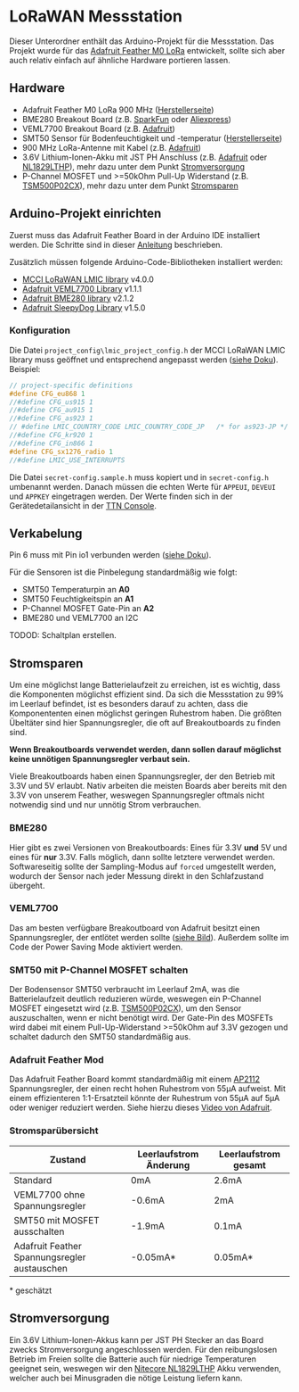 # LoRaWAN Messstation

Dieser Unterordner enthält das Arduino-Projekt für die Messstation. Das Projekt wurde für das [Adafruit Feather M0 LoRa](https://www.adafruit.com/product/3178) entwickelt, sollte sich aber auch relativ einfach auf ähnliche Hardware portieren lassen.

## Hardware

- Adafruit Feather M0 LoRa 900 MHz ([Herstellerseite](https://www.adafruit.com/product/3178))
- BME280 Breakout Board (z.B. [SparkFun](https://www.sparkfun.com/products/13676) oder [Aliexpress](https://www.aliexpress.com/item/1005003227145786.html?spm=a2g0o.productlist.0.0.4776865dqCH1no&algo_pvid=953f8ec4-0cee-4029-8f4e-af67a7270361&algo_exp_id=953f8ec4-0cee-4029-8f4e-af67a7270361-12&pdp_ext_f=%7B%22sku_id%22%3A%2212000024747871385%22%7D))
- VEML7700 Breakout Board (z.B. [Adafruit](https://www.adafruit.com/product/4162))
- SMT50 Sensor für Bodenfeuchtigkeit und -temperatur ([Herstellerseite](http://www.truebner.de/de/smt50.php))
- 900 MHz LoRa-Antenne mit Kabel (z.B. [Adafruit](https://www.adafruit.com/product/3340))
- 3.6V Lithium-Ionen-Akku mit JST PH Anschluss (z.B. [Adafruit](https://www.adafruit.com/product/2011) oder [NL1829LTHP](https://flashlight.nitecore.com/product/nl1829lthp)), mehr dazu unter dem Punkt [Stromversorgung](#Stromversorgung)
- P-Channel MOSFET und >=50kOhm Pull-Up Widerstand (z.B. [TSM500P02CX](https://www.taiwansemi.com/assets/uploads/datasheet/TSM500P02CX_B1811.pdf)), mehr dazu unter dem Punkt [Stromsparen](#Stromsparen)

## Arduino-Projekt einrichten

Zuerst muss das Adafruit Feather Board in der Arduino IDE installiert werden. Die Schritte sind in dieser [Anleitung](https://learn.adafruit.com/adafruit-feather-m0-radio-with-lora-radio-module/setup) beschrieben.

Zusätzlich müssen folgende Arduino-Code-Bibliotheken installiert werden:

- [MCCI LoRaWAN LMIC library](https://github.com/mcci-catena/arduino-lmic) v4.0.0
- [Adafruit VEML7700 Library](https://github.com/adafruit/Adafruit_VEML7700) v1.1.1
- [Adafruit BME280 library](https://github.com/adafruit/Adafruit_BME280_Library) v2.1.2
- [Adafruit SleepyDog Library](https://github.com/adafruit/Adafruit_SleepyDog) v1.5.0

### Konfiguration

Die Datei `project_config\lmic_project_config.h` der MCCI LoRaWAN LMIC library muss geöffnet und entsprechend angepasst werden ([siehe Doku](https://github.com/mcci-catena/arduino-lmic#configuration)). Beispiel:

```C++
// project-specific definitions
#define CFG_eu868 1
//#define CFG_us915 1
//#define CFG_au915 1
//#define CFG_as923 1
// #define LMIC_COUNTRY_CODE LMIC_COUNTRY_CODE_JP	/* for as923-JP */
//#define CFG_kr920 1
//#define CFG_in866 1
#define CFG_sx1276_radio 1
//#define LMIC_USE_INTERRUPTS
```

Die Datei `secret-config.sample.h` muss kopiert und in `secret-config.h` umbenannt werden. Danach müssen die echten Werte für `APPEUI`, `DEVEUI` und `APPKEY` eingetragen werden. Der Werte finden sich in der Gerätedetailansicht in der [TTN Console](https://console.cloud.thethings.network/).

## Verkabelung

Pin 6 muss mit Pin io1 verbunden werden ([siehe Doku](https://learn.adafruit.com/the-things-network-for-feather?view=all#arduino-wiring)).

Für die Sensoren ist die Pinbelegung standardmäßig wie folgt:

- SMT50 Temperaturpin an **A0**
- SMT50 Feuchtigkeitspin an **A1**
- P-Channel MOSFET Gate-Pin an **A2**
- BME280 und VEML7700 an I2C

TODOD: Schaltplan erstellen.

## Stromsparen

Um eine möglichst lange Batterielaufzeit zu erreichen, ist es wichtig, dass die Komponenten möglichst effizient sind. Da sich die Messstation zu 99% im Leerlauf befindet, ist es besonders darauf zu achten, dass die Komponententen einen möglichst geringen Ruhestrom haben. Die größten Übeltäter sind hier Spannungsregler, die oft auf Breakoutboards zu finden sind.

**Wenn Breakoutboards verwendet werden, dann sollen darauf möglichst keine unnötigen Spannungsregler verbaut sein.**

Viele Breakoutboards haben einen Spannungsregler, der den Betrieb mit 3.3V und 5V erlaubt. Nativ arbeiten die meisten Boards aber bereits mit den 3.3V von unserem Feather, weswegen Spannungsregler oftmals nicht notwendig sind und nur unnötig Strom verbrauchen.

### BME280

Hier gibt es zwei Versionen von Breakoutboards: Eines für 3.3V **und** 5V und eines für **nur** 3.3V. Falls möglich, dann sollte letztere verwendet werden. Softwareseitig sollte der Sampling-Modus auf `forced` umgestellt werden, wodurch der Sensor nach jeder Messung direkt in den Schlafzustand übergeht.

### VEML7700

Das am besten verfügbare Breakoutboard von Adafruit besitzt einen Spannungsregler, der entlötet werden sollte ([siehe Bild](../Meta/VEML7700%20ohne%20Spannungsregler.jpg)). Außerdem sollte im Code der Power Saving Mode aktiviert werden.

### SMT50 mit P-Channel MOSFET schalten

Der Bodensensor SMT50 verbraucht im Leerlauf 2mA, was die Batterielaufzeit deutlich reduzieren würde, weswegen ein P-Channel MOSFET eingesetzt wird (z.B. [TSM500P02CX](https://www.taiwansemi.com/assets/uploads/datasheet/TSM500P02CX_B1811.pdf)), um den Sensor auszuschalten, wenn er nicht benötigt wird. Der Gate-Pin des MOSFETs wird dabei mit einem Pull-Up-Widerstand >=50kOhm auf 3.3V gezogen und schaltet dadurch den SMT50 standardmäßig aus.

### Adafruit Feather Mod

Das Adafruit Feather Board kommt standardmäßig mit einem [AP2112](https://www.diodes.com/assets/Datasheets/AP2112.pdf) Spannungsregler, der einen recht hohen Ruhestrom von 55µA aufweist. Mit einem effizienteren 1:1-Ersatzteil könnte der Ruhestrum von 55µA auf 5µA oder weniger reduziert werden. Siehe hierzu dieses [Video von Adafruit](https://youtu.be/OQNhpKNq0EY).

### Stromsparübersicht

| Zustand | Leerlaufstrom Änderung | Leerlaufstrom gesamt |
| - | - | - |
| Standard | 0mA | 2.6mA |
| VEML7700 ohne Spannungsregler | -0.6mA | 2mA |
| SMT50 mit MOSFET ausschalten | -1.9mA | 0.1mA |
| Adafruit Feather Spannungsregler austauschen | -0.05mA* | 0.05mA* |
\* geschätzt

## Stromversorgung

Ein 3.6V Lithium-Ionen-Akkus kann per JST PH Stecker an das Board zwecks Stromversorgung angeschlossen werden. Für den reibungslosen Betrieb im Freien sollte die Batterie auch für niedrige Temperaturen geeignet sein, weswegen wir den [Nitecore NL1829LTHP](https://flashlight.nitecore.com/product/nl1829lthp) Akku verwenden, welcher auch bei Minusgraden die nötige Leistung liefern kann.